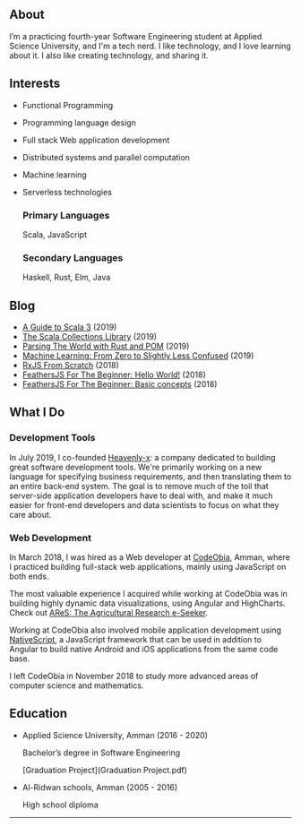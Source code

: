 ## About
I’m a practicing  fourth-year Software Engineering student at Applied Science University, and I'm a tech nerd. I like  technology, and I love learning about it. I also like creating technology, and sharing it.

## Interests
* Functional Programming
* Programming language design
* Full stack Web application development
* Distributed systems and parallel computation
* Machine learning
* Serverless technologies

  ### Primary Languages
  Scala, JavaScript

  ### Secondary Languages
  Haskell, Rust, Elm, Java

## Blog
* [A Guide to Scala 3](https://medium.com/heavenlyx/a-guide-to-scala-3-8a3bad7eee71) (2019)
* [The Scala Collections Library](https://medium.com/heavenlyx/the-scala-collections-library-173ca624fb8d) (2019)
* [Parsing The World with Rust and POM](https://medium.com/heavenlyx/parsing-the-world-with-rust-and-pom-77e0e8b5313d) (2019)
* [Machine Learning: From Zero to Slightly Less Confused](https://dev.to/tabz_98/machine-learning-from-zero-to-slightly-less-confused-2bal) (2019)
* [RxJS From Scratch](https://medium.com/@muhammadtabaza/rxjs-almost-from-scratch-3a8b9e8b6d80) (2018)
* [FeathersJS For The Beginner: Hello World!](https://medium.com/@muhammadtabaza/feathersjs-for-the-beginner-hello-world-262ca46f7db7) (2018)
* [FeathersJS For The Beginner: Basic concepts](https://medium.com/@muhammadtabaza/feathersjs-for-the-beginner-basic-concepts-b5abba2e888a) (2018)

## What I Do
### Development Tools
In July 2019, I co-founded [Heavenly-x](https://heavenlyx.com/): a company dedicated to building great software development tools. We're primarily working on a new language for specifying business requirements, and then translating them to an entire back-end system. The goal is to remove much of the toil that server-side application developers have to deal with, and make it much easier for front-end developers and data scientists to focus on what they care about.

### Web Development
In March 2018, I was hired as a Web developer at [CodeObia](http://codeobia.com/), Amman, where I practiced building full-stack web applications, mainly using JavaScript on both ends.

The most valuable experience I acquired while working at CodeObia was in building highly dynamic data visualizations, using  Angular and HighCharts. Check out [AReS: The Agricultural Research e-Seeker](https://cgspace.cgiar.org/explorer/).

Working at CodeObia also involved mobile application development using [NativeScript](https://www.nativescript.org/), a JavaScript framework that can be used in addition to Angular to build native Android and iOS applications from the same code base. 

I left CodeObia in November 2018 to study more advanced areas of computer science and mathematics.

## Education
* Applied Science University, Amman (2016 - 2020)

  Bachelor’s degree in Software Engineering

  [Graduation Project](Graduation Project.pdf)

* Al-Ridwan schools, Amman (2005 - 2016)

  High school diploma


---
